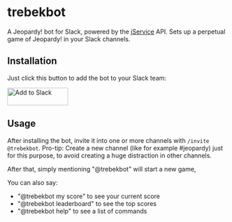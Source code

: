# trebekbot

A Jeopardy! bot for Slack, powered by the [jService](http://jservice.io/) API. Sets up a perpetual game of Jeopardy! in your Slack channels.

## Installation

Just click this button to add the bot to your Slack team:

<a href="https://slack.com/oauth/v2/authorize?client_id=20888890816.3331520890821&scope=app_mentions:read,users:read,chat:write&user_scope="><img alt="Add to Slack" height="40" width="139" src="https://platform.slack-edge.com/img/add_to_slack.png" srcSet="https://platform.slack-edge.com/img/add_to_slack.png 1x, https://platform.slack-edge.com/img/add_to_slack@2x.png 2x" /></a>

## Usage

After installing the bot, invite it into one or more channels with `/invite @trebekbot`. Pro-tip: Create a new channel (like for example #jeopardy) just for this purpose, to avoid creating a huge distraction in other channels.

After that, simply mentioning "@trebekbot" will start a new game,

You can also say:

* "@trebekbot my score" to see your current score
* "@trebekbot leaderboard" to see the top scores
* "@trebekbot help" to see a list of commands